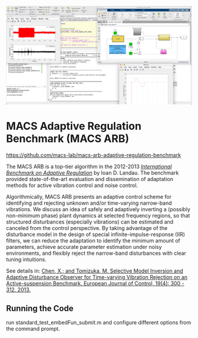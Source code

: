 ![cover](./cover.jpg)

# MACS Adaptive Regulation Benchmark (MACS ARB)

<https://github.com/macs-lab/macs-arb-adaptive-regulation-benchmark>

The MACS ARB is a top-tier algorithm in the 2012-2013 [*International Benchmark on Adaptive Regulation*](http://dx.doi.org/10.1016/j.ejcon.2013.05.007) by Ioan D. Landau. The benchmark provided state-of-the-art evaluation and dissemination of adaptation methods for active vibration control and noise control.

Algorithmically, MACS ARB presents an adaptive control scheme for identifying and rejecting unknown and/or time-varying narrow-band vibrations. We discuss an idea of safely and adaptively inverting a (possibly non-minimum phase) plant dynamics at selected frequency regions, so that structured disturbances (especially vibrations) can be estimated and canceled from the control perspective. By taking advantage of the disturbance model in the design of special infinite-impulse-response (IIR) filters, we can reduce the adaptation to identify the minimum amount of parameters, achieve accurate parameter estimation under noisy environments, and flexibly reject the narrow-band disturbances with clear tuning intuitions.

See details in: [Chen, X.; and Tomizuka, M. Selective Model Inversion and Adaptive Disturbance Observer for Time-varying Vibration Rejection on an Active-suspension Benchmark. European Journal of Control, 19(4): 300 - 312. 2013.](https://www.researchgate.net/publication/259137172_Selective_model_inversion_and_adaptive_disturbance_observer_for_rejection_of_time-varying_vibrations_on_an_active_suspension)

## Running the Code

run standard_test_embedFun_submit.m and configure different options from the command prompt.
